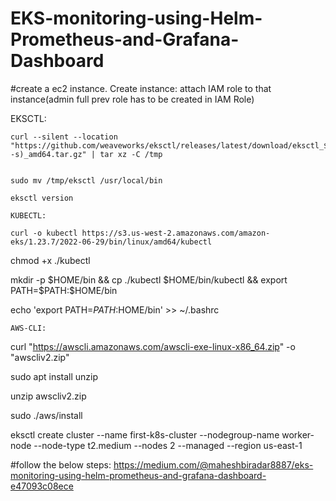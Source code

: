 # EKS-monitoring-using-Helm-Prometheus-and-Grafana-Dashboard
#create a ec2 instance.
Create instance:
	attach IAM role to that instance(admin full prev role has to be created in IAM Role)
	

EKSCTL:	

	curl --silent --location "https://github.com/weaveworks/eksctl/releases/latest/download/eksctl_$(uname -s)_amd64.tar.gz" | tar xz -C /tmp


	sudo mv /tmp/eksctl /usr/local/bin 

	eksctl version

	KUBECTL:

    curl -o kubectl https://s3.us-west-2.amazonaws.com/amazon-eks/1.23.7/2022-06-29/bin/linux/amd64/kubectl

   chmod +x ./kubectl

   mkdir -p $HOME/bin && cp ./kubectl $HOME/bin/kubectl && export PATH=$PATH:$HOME/bin

   echo 'export PATH=$PATH:$HOME/bin' >> ~/.bashrc

	AWS-CLI:

  curl "https://awscli.amazonaws.com/awscli-exe-linux-x86_64.zip" -o "awscliv2.zip"

  sudo apt install unzip

  unzip awscliv2.zip

  sudo ./aws/install

  eksctl create cluster --name first-k8s-cluster --nodegroup-name worker-node --node-type t2.medium --nodes 2 --managed --region us-east-1

#follow the below steps:
  https://medium.com/@maheshbiradar8887/eks-monitoring-using-helm-prometheus-and-grafana-dashboard-e47093c08ece
